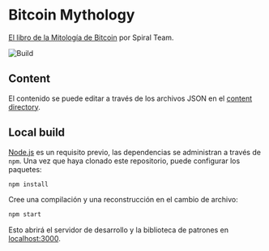 # Bitcoin Mythology

[El libro de la Mitología de Bitcoin](https://bitcoinmythology.org) por Spiral Team.

![Build](https://github.com/spiralxyz/bitcoinmythology.org/workflows/build/badge.svg)

## Content

El contenido se puede editar a través de los archivos JSON en el [content directory](./content).

## Local build

[Node.js](https://nodejs.org/en/) es un requisito previo, las dependencias se administran a través de `npm`.
Una vez que haya clonado este repositorio, puede configurar los paquetes:

```bash
npm install
```

Cree una compilación y una reconstrucción en el cambio de archivo:

```bash
npm start
```

Esto abrirá el servidor de desarrollo y la biblioteca de patrones en [localhost:3000](http://localhost:3000).
